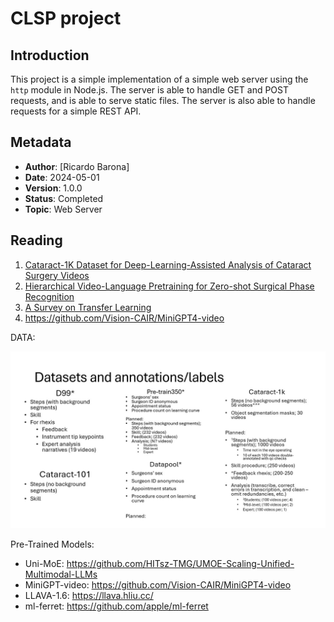 # CLSP project

## Introduction

This project is a simple implementation of a simple web server using the `http` module in Node.js. The server is able to handle GET and POST requests, and is able to serve static files. The server is also able to handle requests for a simple REST API.

## Metadata

- **Author**: [Ricardo Barona]
- **Date**: 2024-05-01
- **Version**: 1.0.0
- **Status**: Completed
- **Topic**: Web Server

## Reading

1. [Cataract-1K Dataset for Deep-Learning-Assisted Analysis of Cataract Surgery Videos](./reading/Cataract-1K%20Dataset.pdf)
2. [Hierarchical Video-Language Pretraining for Zero-shot Surgical Phase Recognition](./reading/HecVL.pdf)
3. [A Survey on Transfer Learning](./reading/MLLM%20Survey.pdf)
4. <https://github.com/Vision-CAIR/MiniGPT4-video>

DATA:

![Dataset Pool](./imgs/datasets.jpg)

Pre-Trained Models:

<!-- - MiniCPM: <https://huggingface.co/spaces/openbmb/MiniCPM-Llama3-V-2_5> -->
- Uni-MoE: <https://github.com/HITsz-TMG/UMOE-Scaling-Unified-Multimodal-LLMs>
- MiniGPT-video: <https://github.com/Vision-CAIR/MiniGPT4-video>
- LLAVA-1.6: <https://llava.hliu.cc/>
- ml-ferret: <https://github.com/apple/ml-ferret>
